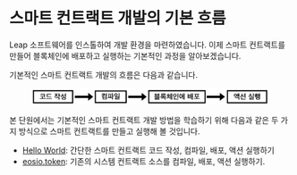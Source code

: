 # 스마트 컨트랙트 개발의 기본 흐름

Leap 소프트웨어를 인스톨하여 개발 환경을 마련하였습니다. 이제 스마트 컨트랙트를 만들어 블록체인에 배포하고 실행하는 기본적인 과정을 알아보겠습니다.&#x20;

기본적인 스마트 컨트랙트 개발의 흐름은 다음과 같습니다.

<figure><img src="../../.gitbook/assets/image (9).png" alt=""><figcaption></figcaption></figure>

본 단원에서는 기본적인 스마트 컨트랙트 개발 방법을 학습하기 위해 다음과 같은 두 가지 방식으로 스마트 컨트랙트를 만들고 실행해 볼 것입니다.

* [Hello World](hello-world-contract.md): 간단한 스마트 컨트랙트 코드 작성, 컴파일, 배포, 액션 실행하기
* [eosio.token](token-deploy-issue-transfer.md): 기존의 시스템 컨트랙트 소스를 컴파일, 배포, 액션 실행하기.
